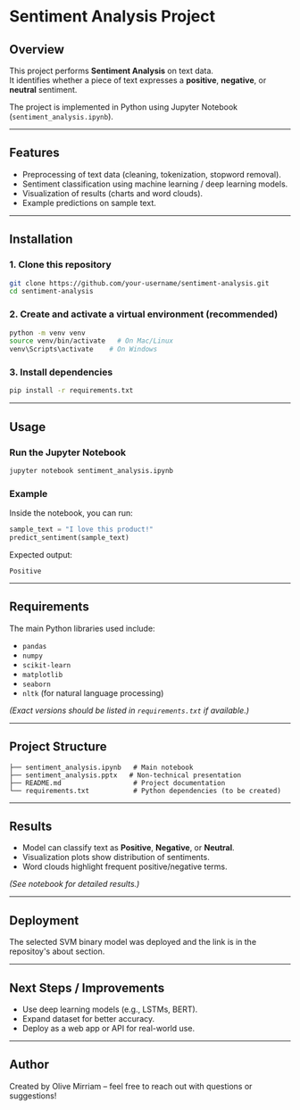 # Sentiment Analysis Project

## Overview
This project performs **Sentiment Analysis** on text data.  
It identifies whether a piece of text expresses a **positive**, **negative**, or **neutral** sentiment.  

The project is implemented in Python using Jupyter Notebook (`sentiment_analysis.ipynb`).

---

## Features
- Preprocessing of text data (cleaning, tokenization, stopword removal).
- Sentiment classification using machine learning / deep learning models.
- Visualization of results (charts and word clouds).
- Example predictions on sample text.

---

## Installation

### 1. Clone this repository
```bash
git clone https://github.com/your-username/sentiment-analysis.git
cd sentiment-analysis
```

### 2. Create and activate a virtual environment (recommended)
```bash
python -m venv venv
source venv/bin/activate   # On Mac/Linux
venv\Scripts\activate    # On Windows
```

### 3. Install dependencies
```bash
pip install -r requirements.txt
```

---

## Usage

### Run the Jupyter Notebook
```bash
jupyter notebook sentiment_analysis.ipynb
```

### Example
Inside the notebook, you can run:
```python
sample_text = "I love this product!"
predict_sentiment(sample_text)
```
Expected output:
```
Positive
```

---

## Requirements
The main Python libraries used include:
- `pandas`
- `numpy`
- `scikit-learn`
- `matplotlib`
- `seaborn`
- `nltk` (for natural language processing)

*(Exact versions should be listed in `requirements.txt` if available.)*

---

## Project Structure
```
├── sentiment_analysis.ipynb   # Main notebook
├── sentiment_analysis.pptx   # Non-technical presentation
├── README.md                  # Project documentation
└── requirements.txt           # Python dependencies (to be created)
```

---

## Results
- Model can classify text as **Positive**, **Negative**, or **Neutral**.
- Visualization plots show distribution of sentiments.
- Word clouds highlight frequent positive/negative terms.

*(See notebook for detailed results.)*

---

## Deployment
The selected SVM binary model was deployed and the link is in the repositoy's about section.

---

## Next Steps / Improvements
- Use deep learning models (e.g., LSTMs, BERT).
- Expand dataset for better accuracy.
- Deploy as a web app or API for real-world use.

---

## Author
Created by Olive Mirriam – feel free to reach out with questions or suggestions!
